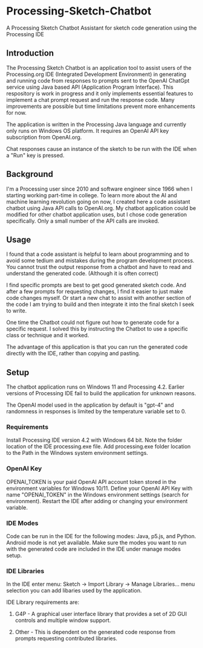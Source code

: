 # Processing-Sketch-Chatbot
A Processing Sketch Chatbot Assistant for sketch code generation using the Processing IDE

## Introduction
The Processing Sketch Chatbot is an application tool to assist users of the Processing.org IDE (Integrated Development Environment) 
in generating and running code from responses to
prompts sent to the OpenAI ChatGpt service using Java based API (Application Program Interface). 
This respository is work in progress and it only implements essential features to implement a chat prompt request
and run the response code. Many improvements are possible but time limitations prevent more enhancements for now.

The application is written in the Processing Java language and currently only runs on Windows OS platform. 
It requires an OpenAI API key subscription from OpenAI.org.

Chat responses cause an instance of the sketch to be run with the IDE when a "Run" key is pressed.

## Background
I'm a Processing user since 2010 and software engineer since 1966 when I starting working part-time in college.
To learn more about the AI and machine learning revolution going on now, I created here a code assistant chatbot using Java API calls to 
OpenAI.org. My chatbot application could be modified for other chatbot application uses, but I chose code generation specifically.
Only a small number of the API calls are invoked.

## Usage
I found that a code assistant is helpful to learn about programming and to avoid some tedium and mistakes during the program development process.
You cannot trust the output response from a chatbot and have to read and understand the generated code. (Although it is often correct)

I find specific prompts are best to get good generated sketch code. And after a few prompts for requesting changes, I find it easier
to just make code changes myself. Or start a new chat to assist with another section of the code I am trying to build and
then integrate it into the final sketch I seek to write.

One time the Chatbot could not figure out how to generate code for a specific request. I solved this by
instructing the Chatbot to use a specific class or technique and it worked.

The advantage of this application is that you can run the generated code directly with the IDE, rather than copying and pasting.

## Setup
The chatbot application runs on Windows 11 and Processing 4.2. 
Earlier versions of Processing IDE fail to build the application for unknown reasons.

The OpenAI model used in the application by default is "gpt-4" and 
randomness in responses is limited by the temperature variable set to 0.

### Requirements
Install Processing IDE version 4.2 with Windows 64 bit. Note the folder location of the IDE processing.exe file.
Add processing.exe folder location to the Path in the Windows system environment settings.

### OpenAI Key
OPENAI_TOKEN is your paid OpenAI API account token stored in the environment variables for Windows 10/11.
Define your OpenAI API Key with name "OPENAI_TOKEN" in the Windows environment settings (search for environment).
Restart the IDE after adding or changing your environment variable.

### IDE Modes
Code can be run in the IDE for the following modes: Java, p5.js, and Python. Android mode is not yet available.
Make sure the modes you want to run with the generated code are included in the IDE under manage modes setup.

### IDE Libraries 
In the IDE enter menu: Sketch -> Import Library -> Manage Libraries... menu selection you can add libaries used by the application.

IDE Library requirements are:

1. G4P - A graphical user interface library that provides a set of 2D GUI controls and multiple window support.

2. Other - This is dependent on the generated code response from prompts requesting contributed libraries.
